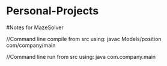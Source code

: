 # Personal-Projects

#Notes for MazeSolver

//Command line compile from src using: javac Models/position com/company/main

//Command line run from src using: java com.company.main
